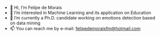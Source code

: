 - 👋 Hi, I’m Felipe de Morais
- 👀 I’m interested in Machine Learning and its application on Education
- 🌱 I’m currently a Ph.D. candidate working on emotions detection based on data mining
- 📫 You can reach me by e-mail: felipedemoraisfm@hotmail.com

<!---
felipmorais/felipmorais is a ✨ special ✨ repository because its `README.md` (this file) appears on your GitHub profile.
You can click the Preview link to take a look at your changes.
--->

